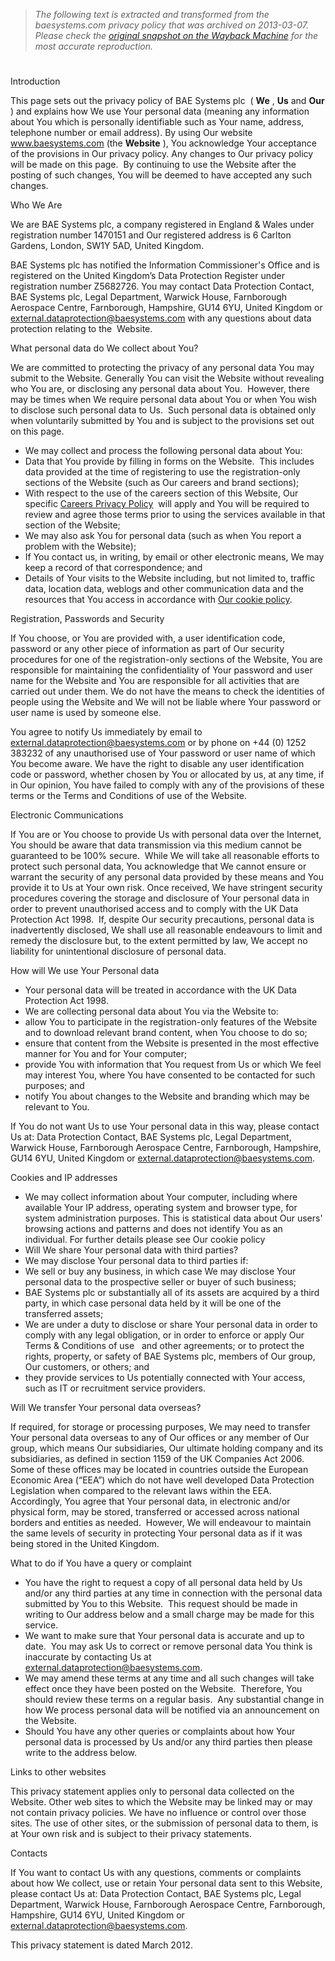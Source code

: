 > *The following text is extracted and transformed from the baesystems.com privacy policy that was archived on 2013-03-07. Please check the [original snapshot on the Wayback Machine](https://web.archive.org/web/20130307093826id_/http%3A//www.baesystems.com/failpage/page/BAES_035568.htm) for the most accurate reproduction.*

# 

Introduction

This page sets out the privacy policy of BAE Systems plc  ( **We** , **Us** and **Our** ) and explains how We use Your personal data (meaning any information about You which is personally identifiable such as Your name, address, telephone number or email address). By using Our website www.baesystems.com (the **Website** ), You acknowledge Your acceptance of the provisions in Our privacy policy. Any changes to Our privacy policy will be made on this page.  By continuing to use the Website after the posting of such changes, You will be deemed to have accepted any such changes. 

Who We Are

We are BAE Systems plc, a company registered in England & Wales under registration number 1470151 and Our registered address is 6 Carlton Gardens, London, SW1Y 5AD, United Kingdom.

BAE Systems plc has notified the Information Commissioner's Office and is registered on the United Kingdom’s Data Protection Register under registration number Z5682726. You may contact Data Protection Contact, BAE Systems plc, Legal Department, Warwick House, Farnborough Aerospace Centre, Farnborough, Hampshire, GU14 6YU, United Kingdom or [external.dataprotection@baesystems.com](mailto:external.dataprotection@baesystems.com) with any questions about data protection relating to the  Website. 

What personal data do We collect about You?

We are committed to protecting the privacy of any personal data You may submit to the Website. Generally You can visit the Website without revealing who You are, or disclosing any personal data about You.  However, there may be times when We require personal data about You or when You wish to disclose such personal data to Us.  Such personal data is obtained only when voluntarily submitted by You and is subject to the provisions set out on this page.

  * We may collect and process the following personal data about You:
  * Data that You provide by filling in forms on the Website.  This includes data provided at the time of registering to use the registration-only sections of the Website (such as Our careers and brand sections);
  * With respect to the use of the careers section of this Website, Our specific [Careers Privacy Policy](https://baesystems.taleo.net/careersection/2/jobsearch.ftl?lang=en)  will apply and You will be required to review and agree those terms prior to using the services available in that section of the Website; 
  * We may also ask You for personal data (such as when You report a problem with the Website);
  * If You contact us, in writing, by email or other electronic means, We may keep a record of that correspondence; and
  * Details of Your visits to the Website including, but not limited to, traffic data, location data, weblogs and other communication data and the resources that You access in accordance with [Our cookie policy](https://web.archive.org/failpage/page/BAES_045449.htm). 



Registration, Passwords and Security

If You choose, or You are provided with, a user identification code, password or any other piece of information as part of Our security procedures for one of the registration-only sections of the Website, You are responsible for maintaining the confidentiality of Your password and user name for the Website and You are responsible for all activities that are carried out under them. We do not have the means to check the identities of people using the Website and We will not be liable where Your password or user name is used by someone else.

You agree to notify Us immediately by email to [external.dataprotection@baesystems.com](mailto:external.dataprotection@baesystems.com) or by phone on +44 (0) 1252 383232 of any unauthorised use of Your password or user name of which You become aware. We have the right to disable any user identification code or password, whether chosen by You or allocated by us, at any time, if in Our opinion, You have failed to comply with any of the provisions of these terms or the Terms and Conditions of use of the Website. 

Electronic Communications

If You are or You choose to provide Us with personal data over the Internet, You should be aware that data transmission via this medium cannot be guaranteed to be 100% secure.  While We will take all reasonable efforts to protect such personal data, You acknowledge that We cannot ensure or warrant the security of any personal data provided by these means and You provide it to Us at Your own risk. Once received, We have stringent security procedures covering the storage and disclosure of Your personal data in order to prevent unauthorised access and to comply with the UK Data Protection Act 1998.  If, despite Our security precautions, personal data is inadvertently disclosed, We shall use all reasonable endeavours to limit and remedy the disclosure but, to the extent permitted by law, We accept no liability for unintentional disclosure of personal data.

How will We use Your Personal data

  * Your personal data will be treated in accordance with the UK Data Protection Act 1998.
  * We are collecting personal data about You via the Website to:
  * allow You to participate in the registration-only features of the Website and to download relevant brand content, when You choose to do so;
  * ensure that content from the Website is presented in the most effective manner for You and for Your computer;
  * provide You with information that You request from Us or which We feel may interest You, where You have consented to be contacted for such purposes; and
  * notify You about changes to the Website and branding which may be relevant to You.



If You do not want Us to use Your personal data in this way, please contact Us at: Data Protection Contact, BAE Systems plc, Legal Department, Warwick House, Farnborough Aerospace Centre, Farnborough, Hampshire, GU14 6YU, United Kingdom or [external.dataprotection@baesystems.com](mailto:external.dataprotection@baesystems.com). 

Cookies and IP addresses

  * We may collect information about Your computer, including where available Your IP address, operating system and browser type, for system administration purposes. This is statistical data about Our users' browsing actions and patterns and does not identify You as an individual. For further details please see Our cookie policy
  * Will We share Your personal data with third parties?
  * We may disclose Your personal data to third parties if:
  * We sell or buy any business, in which case We may disclose Your personal data to the prospective seller or buyer of such business;
  * BAE Systems plc or substantially all of its assets are acquired by a third party, in which case personal data held by it will be one of the transferred assets;
  * We are under a duty to disclose or share Your personal data in order to comply with any legal obligation, or in order to enforce or apply Our Terms & Conditions of use   and other agreements; or to protect the rights, property, or safety of BAE Systems plc, members of Our group, Our customers, or others; and
  * they provide services to Us potentially connected with Your access, such as IT or recruitment service providers.



Will We transfer Your personal data overseas?

If required, for storage or processing purposes, We may need to transfer Your personal data overseas to any of Our offices or any member of Our group, which means Our subsidiaries, Our ultimate holding company and its subsidiaries, as defined in section 1159 of the UK Companies Act 2006. Some of these offices may be located in countries outside the European Economic Area (“EEA”) which do not have well developed Data Protection Legislation when compared to the relevant laws within the EEA.  Accordingly, You agree that Your personal data, in electronic and/or physical form, may be stored, transferred or accessed across national borders and entities as needed.  However, We will endeavour to maintain the same levels of security in protecting Your personal data as if it was being stored in the United Kingdom.

What to do if You have a query or complaint

  * You have the right to request a copy of all personal data held by Us and/or any third parties at any time in connection with the personal data submitted by You to this Website.  This request should be made in writing to Our address below and a small charge may be made for this service.
  * We want to make sure that Your personal data is accurate and up to date.  You may ask Us to correct or remove personal data You think is inaccurate by contacting Us at [external.dataprotection@baesystems.com](mailto:external.dataprotection@baesystems.com). 
  * We may amend these terms at any time and all such changes will take effect once they have been posted on the Website.  Therefore, You should review these terms on a regular basis.  Any substantial change in how We process personal data will be notified via an announcement on the Website.
  * Should You have any other queries or complaints about how Your personal data is processed by Us and/or any third parties then please write to the address below.



Links to other websites

This privacy statement applies only to personal data collected on the Website. Other web sites to which the Website may be linked may or may not contain privacy policies. We have no influence or control over those sites. The use of other sites, or the submission of personal data to them, is at Your own risk and is subject to their privacy statements.

Contacts

If You want to contact Us with any questions, comments or complaints about how We collect, use or retain Your personal data sent to this Website, please contact Us at: Data Protection Contact, BAE Systems plc, Legal Department, Warwick House, Farnborough Aerospace Centre, Farnborough, Hampshire, GU14 6YU, United Kingdom or [external.dataprotection@baesystems.com](mailto:external.dataprotection@baesystems.com). 

This privacy statement is dated March 2012.
